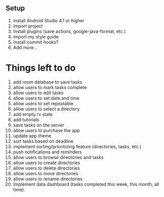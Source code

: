 ## Setup
1. Install Android Studio 4.1 or higher
2. Import project
3. Install plugins (save actions, google-java-format, etc.)
4. Import my style guide
5. Install commit hooks?
6. Add more...

# Things left to do
1. add room database to save tasks
2. allow users to mark tasks complete
3. allow users to edit tasks
4. allow users to set date and time
5. allow users to set repeatable
6. allow users to select a directory
7. add empty rv state
8. add tutorials
9. save tasks on the server
10. allow users to purchase the app
11. update app theme
12. sort tasks based on deadline
13. implement sorting/prioritizing feature (directories, tasks, etc.)
14. push notifications and reminders
15. allow users to browse directories and tasks
16. allow users to create directories
17. allow users to delete directories
18. allow users to move directories
19. allow users to rename directories
20. Implement data dashboard (tasks completed this week, this month, all time).
